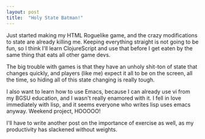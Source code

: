```yaml
---
layout: post
title:  "Holy State Batman!"
---
```


Just started making my HTML Roguelike game, and the crazy modifications to state
are already killing me.  Keeping everything straight is not going to be fun, so 
I think I'll learn ClojureScript and use that before I get eaten by the same 
thing that eats all other game devs.

The big trouble with games is that they have an unholy shit-ton of state that 
changes quickly, and players (like me) expect it all to be on the screen, all 
the time, so hiding all of this state changing is really tough.

I also want to learn how to use Emacs, because I can already use vi from my 
BGSU education, and I wasn't really enamored with it.  I fell in love 
immediately with lisp, and it seems everyone who writes lisp uses emacs 
anyway.  Weekend project, HOOOOO!

I'll have to write another post on the importance of exercise as well, as my
productivity has slackened without weights.